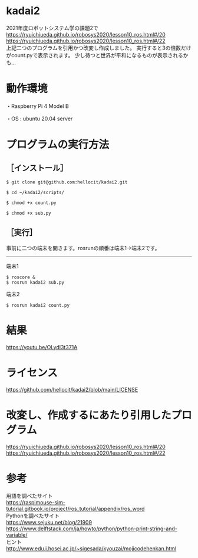 # kadai2
2021年度ロボットシステム学の課題2で  
https://ryuichiueda.github.io/robosys2020/lesson10_ros.html#/20  
https://ryuichiueda.github.io/robosys2020/lesson10_ros.html#/22  
上記二つのプログラムを引用かつ改変し作成しました。
実行すると3の倍数だけがcount.pyで表示されます。
少し待つと世界が平和になるものが表示されるかも...

# 動作環境
・Raspberry Pi 4 Model B

・OS : ubuntu 20.04 server


# プログラムの実行方法
## ［インストール］
```
$ git clone git@github.com:hellocit/kadai2.git

$ cd ~/kadai2/scripts/

$ chmod +x count.py

$ chmod +x sub.py
```
## ［実行］
事前に二つの端末を開きます。rosrunの順番は端末1→端末2です。
***
端末1
```
$ roscore &
$ rosrun kadai2 sub.py
```

端末2
```
$ rosrun kadai2 count.py
```


# 結果
https://youtu.be/OLydI3t371A
# ライセンス
https://github.com/hellocit/kadai2/blob/main/LICENSE
# 改変し、作成するにあたり引用したプログラム
https://ryuichiueda.github.io/robosys2020/lesson10_ros.html#/20  
https://ryuichiueda.github.io/robosys2020/lesson10_ros.html#/22
# 参考
用語を調べたサイト  
https://raspimouse-sim-tutorial.gitbook.io/project/ros_tutorial/appendix/ros_word  
Pythonを調べたサイト  
https://www.sejuku.net/blog/21909  
https://www.delftstack.com/ja/howto/python/python-print-string-and-variable/  
ヒント  
http://www.edu.i.hosei.ac.jp/~sigesada/kyouzai/mojicodehenkan.html  




